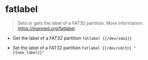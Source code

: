 # fatlabel
> Sets or gets the label of a FAT32 partition.
> More information: <https://manned.org/fatlabel>.

- Get the label of a FAT32 partition
`fatlabel {{/dev/sda1}}`

- Set the label of a FAT32 partition
`fatlabel {{/dev/sdc3}} "{{new_label}}"`
